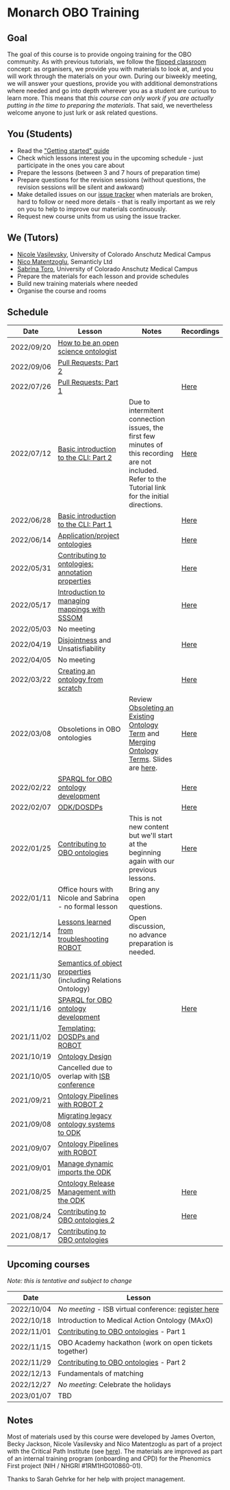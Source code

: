 # Monarch OBO Training

## Goal
The goal of this course is to provide ongoing training for the OBO community. As with previous tutorials, we follow the [flipped classroom](https://en.wikipedia.org/wiki/Flipped_classroom) concept: as organisers, we provide you with materials to look at, and you will work through the materials on your own. During our biweekly meeting, we will answer your questions, provide you with additional demonstrations where needed and go into depth wherever you as a student are curious to learn more. This means that *this course can only work if you are actually putting in the time to preparing the materials*. That said, we nevertheless welcome anyone to just lurk or ask related questions.

## You (Students)
- Read the ["Getting started" guide](../getting-started.md)
- Check which lessons interest you in the upcoming schedule - just participate in the ones you care about
- Prepare the lessons (between 3 and 7 hours of preparation time)
- Prepare questions for the revision sessions (without questions, the revision sessions will be silent and awkward)
- Make detailed issues on our [issue tracker](https://github.com/jamesaoverton/obook/issues) when materials are broken, hard to follow or need more details - that is really important as we rely on you to help to improve our materials continuously.
- Request new course units from us using the issue tracker.

## We (Tutors)
- [Nicole Vasilevsky](https://orcid.org/0000-0001-5208-3432), University of Colorado Anschutz Medical Campus
- [Nico Matentzoglu](https://orcid.org/0000-0002-7356-1779), Semanticly Ltd
- [Sabrina Toro](https://tislab.org/members/sabrina-toro.html), University of Colorado Anschutz Medical Campus
- Prepare the materials for each lesson and provide schedules
- Build new training materials where needed
- Organise the course and rooms

## Schedule

| Date | Lesson | Notes | Recordings |
| --- | --- | --- | --- |
| 2022/09/20 | [How to be an open science ontologist](../howto/team-open-science-mindset.md) | | |
| 2022/09/06 | [Pull Requests: Part 2](../tutorial/pull-requests.md) | | |
| 2022/07/26 | [Pull Requests: Part 1](../tutorial/pull-requests.md) | | [Here](https://www.youtube.com/watch?v=zg6B9KFfnac) |
| 2022/07/12 | [Basic introduction to the CLI: Part 2](../tutorial/intro-cli-2.md) | Due to intermitent connection issues, the first few minutes of this recording are not included. Refer to the Tutorial link for the initial directions. | [Here](https://www.youtube.com/watch?v=OCoN4TE8Vqc)
| 2022/06/28 | [Basic introduction to the CLI: Part 1](../tutorial/intro-cli-1.md) | | [Here](https://www.youtube.com/watch?v=22VAjt7JG3o)
| 2022/06/14 | [Application/project ontologies](../tutorial/project-ontology-development.md) | |  [Here](https://www.youtube.com/watch?v=zO_ia2SHsLk)
| 2022/05/31 | [Contributing to ontologies: annotation properties](../explanation/annotation-properties.md) | | [Here](https://www.youtube.com/watch?v=8csb0aE47sA) |
| 2022/05/17 | [Introduction to managing mappings with SSSOM](https://mapping-commons.github.io/sssom/tutorial/) | | [Here](https://www.youtube.com/watch?v=ZZeZcg-Vwjw&feature=youtu.be) | 
| 2022/05/03 | No meeting | |
| 2022/04/19 | [Disjointness](https://oboacademy.github.io/obook/tutorial/disjointness/) and Unsatisfiability | | [Here](https://www.youtube.com/watch?v=M41Z-dj8VEM) | 
| 2022/04/05 | No meeting | |
| 2022/03/22 | [Creating an ontology from scratch](../howto/create-ontology-from-scratch.md) | |[Here](https://www.youtube.com/watch?v=5jGHvKl6ycs&feature=youtu.be) |
| 2022/03/08 | Obsoletions in OBO ontologies | Review [Obsoleting an Existing Ontology Term](https://oboacademy.github.io/obook/howto/obsolete-term/) and [Merging Ontology Terms](https://oboacademy.github.io/obook/howto/merge-terms/). Slides are [here](https://docs.google.com/presentation/d/1LrP4EJp_kXaloUl3BKWpf68KxsTURayrOn8fBuCjhgY/edit#slide=id.p1). | [Here](https://www.youtube.com/watch?v=VP3ihK1SWH0&feature=youtu.be) |
| 2022/02/22 | [SPARQL for OBO ontology development](../tutorial/sparql.md) | | [Here](https://www.youtube.com/watch?v=Lo-1ktQzQf0&feature=youtu.be) |
| 2022/02/07 | [ODK/DOSDPs](https://oboacademy.github.io/obook/tutorial/dosdp-template/) | | [Here](https://www.youtube.com/watch?v=y5H-QUE6_-g&feature=youtu.be) |
| 2022/01/25 | [Contributing to OBO ontologies](../lesson/contributing-to-obo-ontologies.md) | This is not new content but we'll start at the beginning again with our previous lessons. | [Here](https://www.youtube.com/watch?v=rJrOjQbFLIY) |
| 2022/01/11 | Office hours with Nicole and Sabrina - no formal lesson | Bring any open questions. |
| 2021/12/14 | [Lessons learned from troubleshooting ROBOT](../reference/troublehooting-robot.md) | Open discussion, no advance preparation is needed. |
| 2021/11/30 | [Semantics of object properties](../lesson/modelling-with-object-properties.md) (including Relations Ontology) | |
| 2021/11/16 | [SPARQL for OBO ontology development](../tutorial/sparql.md) | | [Here](https://studio.youtube.com/video/8afSbakYeAw/edit)|
| 2021/11/02 | [Templating: DOSDPs and ROBOT](../lesson/templates-for-obo.md) | |
| 2021/10/19 | [Ontology Design](../lesson/ontology-design.md) | |
| 2021/10/05 | Cancelled due to overlap with [ISB conference](https://www.biocuration.org/14th-annual-biocuration-conference-virtual/) | |
| 2021/09/21 | [Ontology Pipelines with ROBOT 2](../lesson/ontology-pipelines.md) | |
| 2021/09/08 | [Migrating legacy ontology systems to ODK](../tutorial/migrating-ontology-to-odk.md) | |
| 2021/09/07 | [Ontology Pipelines with ROBOT](../lesson/ontology-pipelines.md) | |
| 2021/09/01 | [Manage dynamic imports the ODK](../tutorial/managing-dynamic-imports-odk.md) | |
| 2021/08/25 | [Ontology Release Management with the ODK](../tutorial/managing-ontology-releases-odk.md) | | [Here](https://www.youtube.com/watch?v=KO61I4apFcU) |
| 2021/08/24 | [Contributing to OBO ontologies 2](../lesson/contributing-to-obo-ontologies.md) | | [Here](https://www.youtube.com/watch?v=kAw4N2tYyco) |
| 2021/08/17 | [Contributing to OBO ontologies](../lesson/contributing-to-obo-ontologies.md) | |

## Upcoming courses

_Note: this is tentative and subject to change_

| Date | Lesson  
| --- | --- 
| 2022/10/04 | _No meeting_ - ISB virtual conference: [register here](https://docs.google.com/forms/d/e/1FAIpQLSeDhec3KJ2JaJyh-OYcEpBMrSEFYIBzL4N8k57RPv09HqnnQg/viewform)
| 2022/10/18 | Introduction to Medical Action Ontology (MAxO) 
| 2022/11/01 | [Contributing to OBO ontologies](../lesson/contributing-to-obo-ontologies.md) - Part 1 
| 2022/11/15 | OBO Academy hackathon (work on open tickets together)
| 2022/11/29 | [Contributing to OBO ontologies](../lesson/contributing-to-obo-ontologies.md) - Part 2 
| 2022/12/13 | Fundamentals of matching 
| 2022/12/27 | _No meeting_: Celebrate the holidays
| 2023/01/07 | TBD





## Notes
Most of materials used by this course were developed by James Overton, Becky Jackson, Nicole Vasilevsky and Nico Matentzoglu as part of a project with the Critical Path Institute (see [here](../index.md)). The materials are improved as part of an internal training program (onboarding and CPD) for the Phenomics First project (NIH / NHGRI #1RM1HG010860-01).

Thanks to Sarah Gehrke for her help with project management.
